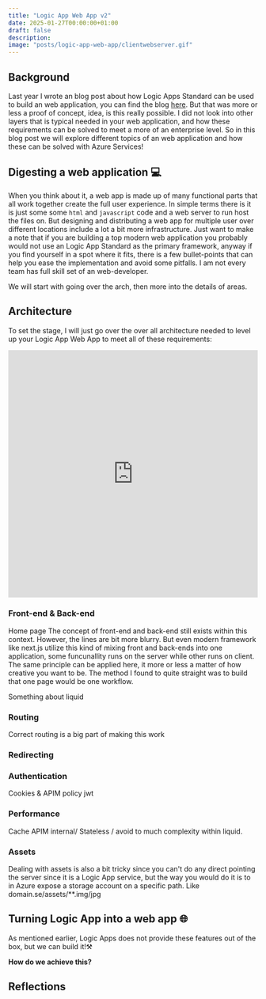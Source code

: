 ```yaml
---
title: "Logic App Web App v2"
date: 2025-01-27T00:00:00+01:00
draft: false
description: 
image: "posts/logic-app-web-app/clientwebserver.gif"
---
```



## Background
Last year I wrote an blog post about how Logic Apps Standard can be used to build an web application, you can find the blog [here](/posts/logic-app-web-app). But that was more or less a proof of concept, idea, is this really possible. I did not look into other layers that is typical needed in your web application, and how these requirements can be solved to meet a more of an enterprise level. So in this blog post we will explore different topics of an web application and how these can be solved with Azure Services! 

## Digesting a web application 💻
When you think about it, a web app is made up of many functional parts that all work together create the full user experience. In simple terms there is it is just some some `html` and `javascript` code and a web server to run host the files on. But designing and distributing a web app for multiple user over different locations include a lot a bit more infrastructure. Just want to make a note that if you are building a top modern web application you probably would not use an Logic App Standard as the primary framework, anyway if you find yourself in a spot where it fits, there is a few bullet-points that can help you ease the implementation and avoid some pitfalls. I am not every team has full skill set of an web-developer. 

We will start with going over the arch, then more into the details of areas. 
## Architecture
To set the stage, I will just go over the over all architecture needed to level up your Logic App Web App to meet all of these requirements: 

<embed height="500px" width="100%" src="https://antonidag.github.io/flowitec/?data=%7B%22nodes%22%3A%5B%7B%22id%22%3A%22Application%20Gateway-1%22%2C%22label%22%3A%22Application%20Gateway%22%2C%22title%22%3A%22domain.se%22%2C%22x%22%3A322.0459235943043%2C%22y%22%3A144.29018314501627%7D%2C%7B%22id%22%3A%22Page-4%22%2C%22label%22%3A%22Page%22%2C%22title%22%3A%22adim%22%2C%22x%22%3A556.7022779803369%2C%22y%22%3A474.7856466930928%7D%2C%7B%22id%22%3A%22Page-5%22%2C%22label%22%3A%22Page%22%2C%22title%22%3A%22main%22%2C%22x%22%3A322.22708372407885%2C%22y%22%3A471.7607082864877%7D%2C%7B%22id%22%3A%22Page-6%22%2C%22label%22%3A%22Page%22%2C%22title%22%3A%22login%22%2C%22x%22%3A81.58592855522625%2C%22y%22%3A471.1559756278914%7D%2C%7B%22id%22%3A%22Logic%20App-5%22%2C%22label%22%3A%22Logic%20App%22%2C%22title%22%3A%22Logic%20App%22%2C%22x%22%3A321.6307309491443%2C%22y%22%3A612.4713008777226%7D%2C%7B%22id%22%3A%22API%20Management-6%22%2C%22label%22%3A%22API%20Management%22%2C%22title%22%3A%22myApim%22%2C%22x%22%3A322.4067241967431%2C%22y%22%3A288.1743103700328%7D%5D%2C%22edges%22%3A%5B%5D%7D">

### Front-end & Back-end
Home page 
The concept of front-end and back-end still exists within this context. However, the lines are bit more blurry. But even modern framework like next.js utilize this kind of mixing front and back-ends into one application, some funcunallity runs on the server while other runs on client. The same principle can be applied here, it more or less a matter of how creative you want to be. The method I found to quite straight was to build that one page would be one workflow. 

Something about liquid  

### Routing
Correct routing is a big part of making this work
### Redirecting

### Authentication
Cookies & APIM policy jwt 
### Performance 
Cache APIM internal/ Stateless / avoid to much complexity within liquid.
### Assets 
Dealing with assets is also a bit tricky since you can't do any direct pointing the server since it is a Logic App service, but the way you would do it is to in Azure expose a storage account on a specific path. Like domain.se/assets/**.img/jpg 

## Turning Logic App into a web app 🌐
As mentioned earlier, Logic Apps does not provide these features out of the box, but we can build it!⚒️

**How do we achieve this?**



## Reflections
